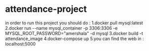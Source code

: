 # attendance-project
in order to run this project you should do :
1.docker pull mysql:latest 
2.docker run --name mysql_container -p 3306:3306 -e MYSQL_ROOT_PASSWORD="amershala" -d mysql
3.docker build -t attendance_image
4.docker-compose up
5.you can find the web in : localhost:5000 
